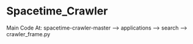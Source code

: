 # Spacetime_Crawler
Main Code At: spacetime-crawler-master --> applications --> search --> crawler_frame.py
